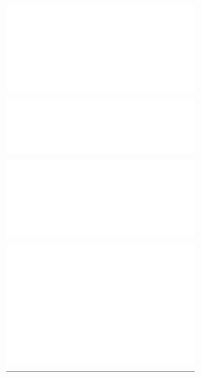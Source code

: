 
![Classic GitHub Metrics](metrics.classic.svg)

![Programming Languages In-depth](metrics.plugin.languages.indepth.svg)

![GitHub Activity](metrics.plugin.activity.svg)

<!-- ![Stargazers World Map](metrics.plugin.stargazers.worldmap.svg) -->

![Activity Calendar Full Year](metrics.plugin.isocalendar.fullyear.svg)

---


